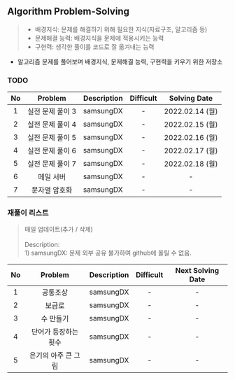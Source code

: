 ## Algorithm Problem-Solving
>- 배경지식: 문제를 해결하기 위해 필요한 지식(자료구조, 알고리즘 등)
>- 문제해결 능력: 배경지식을 문제에 적용시키는 능력
>- 구현력: 생각한 풀이를 코드로 잘 옮겨내는 능력

- 알고리즘 문제를 풀어보며 배경지식, 문제해결 능력, 구현력을 키우기 위한 저장소

### TODO
| No | Problem | Description | Difficult | Solving Date |
|:------:|:---------:|:---------:|:-----------:|:-----------:|
| 1 | 실전 문제 풀이 3 | samsungDX | - | 2022.02.14 (월) |
| 2 | 실전 문제 풀이 4 | samsungDX | - | 2022.02.15 (월) |
| 3 | 실전 문제 풀이 5 | samsungDX | - | 2022.02.16 (월) |
| 4 | 실전 문제 풀이 6 | samsungDX | - | 2022.02.17 (월) |
| 5 | 실전 문제 풀이 7 | samsungDX | - | 2022.02.18 (월) |
| 6 | 메일 서버 | samsungDX | - | - |
| 7 | 문자열 암호화 | samsungDX | - | - |

### 재풀이 리스트
>매일 업데이트(추가 / 삭제)
><br>
><br>Description: 
> <br>1) samsungDX: 문제 외부 공유 불가하여 github에 올릴 수 없음.

| No | Problem | Description | Difficult | Next Solving Date |
|:------:|:---------:|:---------:|:-----------:|:-----------:|
| 1 | 공통조상 | samsungDX | - | - |
| 2 | 보급로 | samsungDX | - | - |
| 3 | 수 만들기 | samsungDX | - | - |
| 4 | 단어가 등장하는 횟수 | samsungDX | - | - |
| 5 | 은기의 아주 큰 그림 | samsungDX | - | - |


